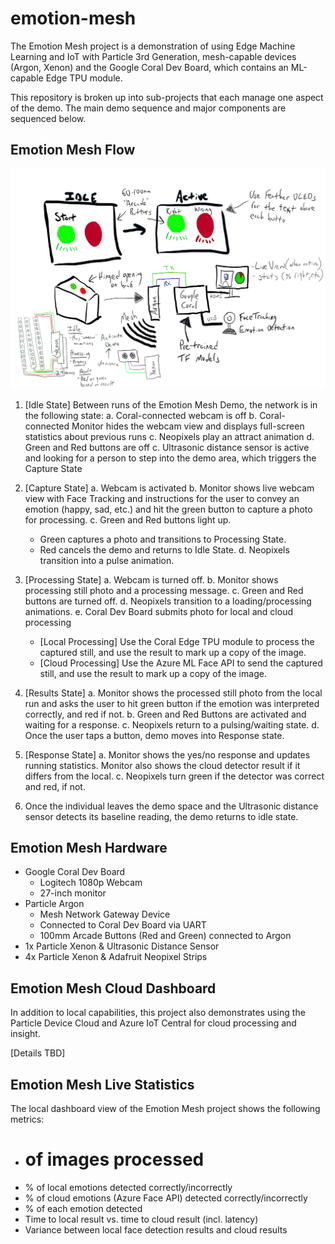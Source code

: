 # emotion-mesh

The Emotion Mesh project is a demonstration of using Edge Machine Learning and IoT with Particle 3rd Generation, mesh-capable devices (Argon, Xenon) and the Google Coral Dev Board, which contains an ML-capable Edge TPU module.

This repository is broken up into sub-projects that each manage one aspect of the demo. The main demo sequence and major components are sequenced below.

## Emotion Mesh Flow

![](/assets/EmotionMesh.png)

1. [Idle State] Between runs of the Emotion Mesh Demo, the network is in the following state:
  a. Coral-connected webcam is off
  b. Coral-connected Monitor hides the webcam view and displays full-screen statistics about previous runs
  c. Neopixels play an attract animation
  d. Green and Red buttons are off
  c. Ultrasonic distance sensor is active and looking for a person to step into the demo area, which triggers the Capture State

2. [Capture State]
  a. Webcam is activated
  b. Monitor shows live webcam view with Face Tracking and instructions for the user to convey an emotion (happy, sad, etc.) and hit the green button to capture a photo for processing.
  c. Green and Red buttons light up.
    - Green captures a photo and transitions to Processing State.
    - Red cancels the demo and returns to Idle State.
  d. Neopixels transition into a pulse animation.

3. [Processing State]
  a. Webcam is turned off.
  b. Monitor shows processing still photo and a processing message.
  c. Green and Red buttons are turned off.
  d. Neopixels transition to a loading/processing animations.
  e. Coral Dev Board submits photo for local and cloud processing
    - [Local Processing] Use the Coral Edge TPU module to process the captured still, and use the result to mark up a copy of the image.
    - [Cloud Processing] Use the Azure ML Face API to send the captured still, and use the result to mark up a copy of the image. 

4. [Results State]
  a. Monitor shows the processed still photo from the local run and asks the user to hit green button if the emotion was interpreted correctly, and red if not. 
  b. Green and Red Buttons are activated and waiting for a response.
  c. Neopixels return to a pulsing/waiting state.
  d. Once the user taps a button, demo moves into Response state.

5. [Response State]
  a. Monitor shows the yes/no response and updates running statistics. Monitor also shows the cloud detector result if it differs from the local.
  c. Neopixels turn green if the detector was correct and red, if not.

6. Once the individual leaves the demo space and the Ultrasonic distance sensor detects its baseline reading, the demo returns to idle state.

## Emotion Mesh Hardware

- Google Coral Dev Board
  - Logitech 1080p Webcam
  - 27-inch monitor
- Particle Argon
  - Mesh Network Gateway Device
  - Connected to Coral Dev Board via UART
  - 100mm Arcade Buttons (Red and Green) connected to Argon
- 1x Particle Xenon & Ultrasonic Distance Sensor
- 4x Particle Xenon & Adafruit Neopixel Strips

## Emotion Mesh Cloud Dashboard

In addition to local capabilities, this project also demonstrates using the Particle Device Cloud and Azure IoT Central for cloud processing and insight. 

[Details TBD]

## Emotion Mesh Live Statistics

The local dashboard view of the Emotion Mesh project shows the following metrics:

- # of images processed
- % of local emotions detected correctly/incorrectly
- % of cloud emotions (Azure Face API) detected correctly/incorrectly
- % of each emotion detected
- Time to local result vs. time to cloud result (incl. latency)
- Variance between local face detection results and cloud results